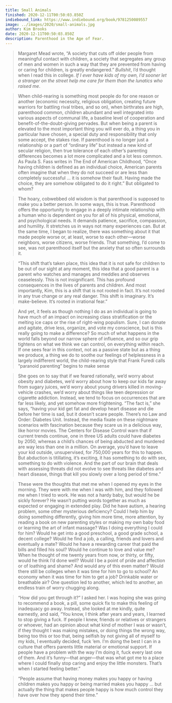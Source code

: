 ```yaml
---
title: Small Animals
finished: 2020-12-11T00:50:03.850Z
indiebound_link: https://www.indiebound.org/book/9781250089557
image: ../images/2020/small-animals.jpg
author: Kim Brooks
date: 2020-12-11T00:50:03.850Z
description: Parenthood in the Age of Fear.
---
```

> Margaret Mead wrote, “A society that cuts off older people from meaningful contact with children, a society that segregates any group of men and women in such a way that they are prevented from having or caring for children, is greatly endangered.” _Bullshit_, I’d thought when I read this in college. _If I ever have kids of my own, I’d sooner let a stranger on the street help me care for them than the lunatics who raised me_.

> When child-rearing is something most people do for one reason or another (economic necessity, religious obligation, creating future warriors for battling rival tribes, and so on), when birthrates are high, parenthood common, children abundant and well integrated into various aspects of communal life, a baseline level of cooperation and benefit-of-the-doubt-giving pervades. But when being a parent is elevated to the most important thing you will ever do, a thing you in particular have chosen, a special duty and responsibility that only some accept, the stakes rise. If parenthood is no longer just a relationship or a part of “ordinary life” but instead a new kind of secular religion, then true tolerance of each other’s parenting differences becomes a lot more complicated and a lot less common. As Paula S. Fass writes in The End of American Childhood, “Once having children is defined as an individual choice, American parents often imagine that when they do not succeed or are less than completely successful … it is somehow their fault. Having made the choice, they are somehow obligated to do it right.” But obligated to whom?

> The hoary, cobwebbed old wisdom is that parenthood is supposed to make you a better person. In some ways, this is true. Parenthood offers the opportunity to engage in a deeply intimate relationship with a human who is dependent on you for all of his physical, emotional, and psychological needs. It demands patience, sacrifice, compassion, and humility. It stretches us in ways not many experiences can. But at the same time, I began to realize, there was something about it that made people worse or, at least, worse to each other—worse neighbors, worse citizens, worse friends. That something, I’d come to see, was not parenthood itself but the anxiety that so often surrounds it.

> “This shift that’s taken place, this idea that it is not safe for children to be out of our sight at any moment, this idea that a good parent is a parent who watches and manages and meddles and observes ceaselessly. This is not insignificant. This has profound consequences in the lives of parents and children. And most importantly, Kim, this is a shift that is not rooted in fact. It’s not rooted in any true change or any real danger. This shift is imaginary. It’s make-believe. It’s rooted in irrational fear.”

> And yet, it feels as though nothing I do as an individual is going to have much of an impact on increasing class stratification or the melting ice caps or the rise of right-wing populism. Sure, I can donate and agitate, drive less, organize, and vote my conscience, but is this really going to make a difference? So much of what happens in the world falls beyond our narrow sphere of influence, and so our grip tightens on what we think we can control, on everything within reach. If one sees fear in this context, not as a passive state but as a thing we produce, a thing we do to soothe our feelings of helplessness in a largely indifferent world, the child-rearing style that Frank Furedi calls “paranoid parenting” begins to make sense

> She goes on to say that if we feared rationally, we’d worry about obesity and diabetes, we’d worry about how to keep our kids far away from sugary juices, we’d worry about young drivers killed in moving-vehicle crashes, we’d worry about things like teen depression or cigarette addiction. Instead, we tend to focus on occurrences that are far less likely, and yet somehow more frightening. “The fact is,” she says, “having your kid get fat and develop heart disease and die before her time is sad, but it doesn’t scare people. There’s no Law and Order: Diabetes Unit. Instead, the media fixate on these nightmare scenarios with fascination because they scare us in a delicious way, like horror movies. The Centers for Disease Control warn that if current trends continue, one in three US adults could have diabetes by 2050, whereas a child’s chances of being abducted and murdered are way less than one in a million. On average, you’d have to leave your kid outside, unsupervised, for 750,000 years for this to happen. But abduction is titillating, it’s exciting, it has something to do with sex, something to do with violence. And the part of our brain that deals with assessing threats did not evolve to see threats like diabetes and heart disease, things that kill you slowly over a long period of time.”

> These were the thoughts that met me when I opened my eyes in the morning. They were with me when I was with him, and they followed me when I tried to work. He was not a hardy baby, but would he be sickly forever? He wasn’t putting words together as much as expected or engaging in extended play. Did he have autism, a hearing problem, some other mysterious deficiency? Could I help him by doing something differently, giving him more time, more attention, by reading a book on new parenting styles or making my own baby food or learning the art of infant massage? Was I doing everything I could for him? Would he get into a good preschool, a good grade school, a decent college? Would he find a job, a calling, friends and lovers and eventually a mate? Would he have a rewarding career that paid the bills and filled his soul? Would he continue to love and value me? When he thought of me twenty years from now, or thirty, or fifty, would he think I’d done well? Would I be a point of pride and affection or of loathing and shame? And would any of this even matter? Would there still be colleges when it was time for him to go to school? An economy when it was time for him to get a job? Drinkable water or breathable air? One question led to another, which led to another, an endless train of worry chugging along.

> “How did you get through it?” I asked her. I was hoping she was going to recommend a book, a pill, some quick fix to make this feeling of inadequacy go away. Instead, she looked at me kindly, quite earnestly, and said, “You know, I think after years and years, I learned to stop giving a fuck. If people I knew, friends or relatives or strangers or whoever, had an opinion about what kind of mother I was or wasn’t, if they thought I was making mistakes, or doing things the wrong way, being too this or too that, being selfish by not giving all of myself to my kids, I eventually decided, fuck ’em. I’m doing the best I can in a culture that offers parents little material or emotional support. If people have a problem with the way I’m doing it, fuck every last one of them. And it’s funny—that anger—that was what got me to a place where I could finally stop caring and enjoy the little monsters. That’s when I started feeling better.”

> “People assume that having money makes you happy or having children makes you happy or being married makes you happy … but actually the thing that makes people happy is how much control they have over how they spend their time.”
